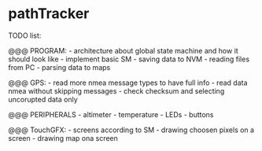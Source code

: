 # pathTracker

TODO list:

@@@ PROGRAM:
    - architecture about global state machine and how it should look like
    - implement basic SM
    - saving data to NVM
    - reading files from PC
    - parsing data to maps

@@@ GPS:
    - read more nmea message types to have full info
    - read data nmea without skipping messages
    - check checksum and selecting uncorupted data only

@@@ PERIPHERALS
    - altimeter
    - temperature
    - LEDs
    - buttons

@@@ TouchGFX:
    - screens according to SM
    - drawing choosen pixels on a screen
    - drawing map ona screen